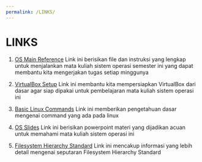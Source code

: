 ```yaml
---
permalink: /LINKS/
---
```


# LINKS

1. [OS Main Reference](https://os.vlsm.org/)
Link ini berisikan file dan instruksi yang lengkap untuk menjalankan mata kuliah sistem operasi semester ini yang dapat membantu kita mengerjakan tugas setiap minggunya

2. [VirtualBox Setup](https://osp4diss.vlsm.org/#idx00b)
Link ini membantu kita mempersiapkan VirtualBox dari dasar agar siap dipakai untuk pembelajaran mata kuliah sistem operasi ini 

3. [Basic Linux Commands](https://www.hostinger.com/tutorials/linux-commands)
Link ini memberikan pengetahuan dasar mengenai command yang ada pada linux

4. [OS Slides](https://www.os-book.com/OS10/slide-dir/)
Link ini berisikan powerpoint materi yang dijadikan acuan untuk memahami mata kuliah sistem operasi ini

5. [Filesystem Hierarchy Standard](https://www.geeksforgeeks.org/linux-file-hierarchy-structure/)
Link ini mencakup informasi yang lebih detail mengenai seputaran Filesystem Hierarchy Standard
